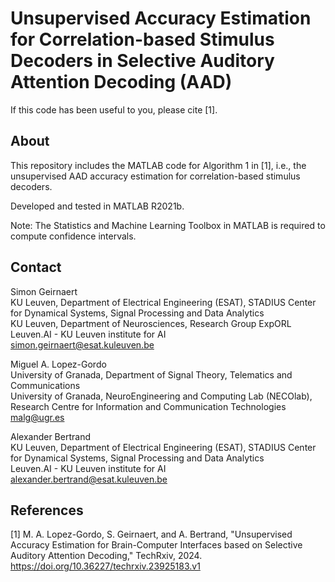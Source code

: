 # Unsupervised Accuracy Estimation for Correlation-based Stimulus Decoders in Selective Auditory Attention Decoding (AAD)

If this code has been useful to you, please cite [1].

## About

This repository includes the MATLAB code for Algorithm 1 in [1], i.e., the unsupervised AAD accuracy estimation for correlation-based stimulus decoders. 

Developed and tested in MATLAB R2021b.

Note: The Statistics and Machine Learning Toolbox in MATLAB is required to compute confidence intervals.

## Contact
Simon Geirnaert  
KU Leuven, Department of Electrical Engineering (ESAT), STADIUS Center for Dynamical Systems, Signal Processing and Data Analytics  
KU Leuven, Department of Neurosciences, Research Group ExpORL  
Leuven.AI - KU Leuven institute for AI  
<simon.geirnaert@esat.kuleuven.be>

Miguel A. Lopez-Gordo   
University of Granada, Department of Signal Theory, Telematics and Communications   
University of Granada, NeuroEngineering and Computing Lab (NECOlab), Research Centre for Information and Communication Technologies   
<malg@ugr.es>

Alexander Bertrand   
KU Leuven, Department of Electrical Engineering (ESAT), STADIUS Center for Dynamical Systems, Signal Processing and Data Analytics  
Leuven.AI - KU Leuven institute for AI  
<alexander.bertrand@esat.kuleuven.be>

 ## References
 
[1] M. A. Lopez-Gordo, S. Geirnaert, and A. Bertrand, "Unsupervised Accuracy Estimation for Brain-Computer Interfaces based on Selective Auditory Attention Decoding," TechRxiv, 2024. https://doi.org/10.36227/techrxiv.23925183.v1
